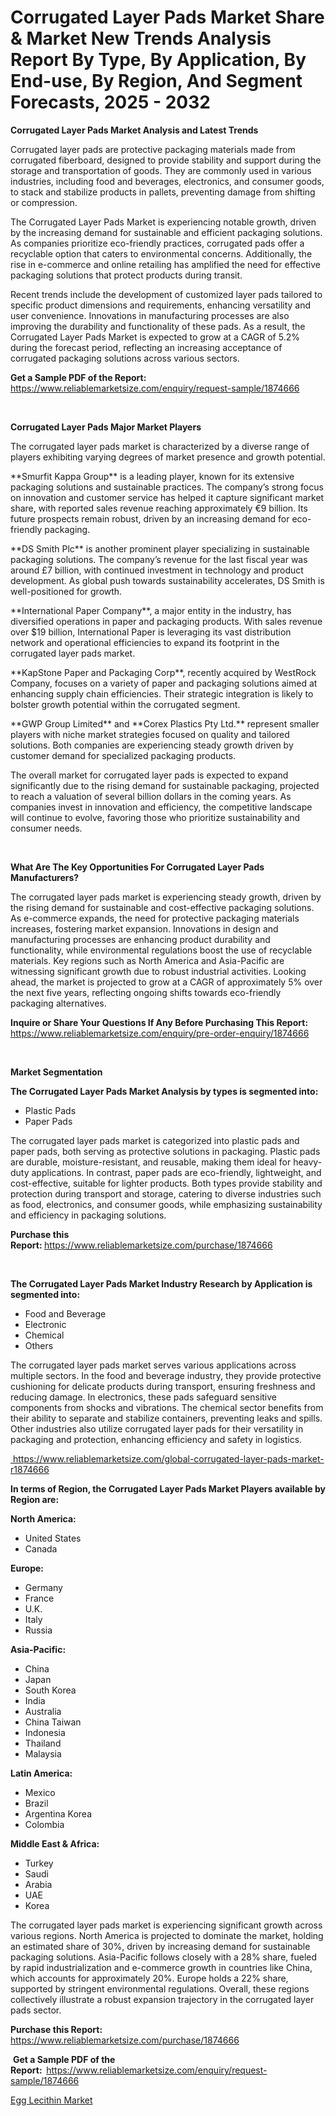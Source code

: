 <p><h1>Corrugated Layer Pads Market Share & Market New Trends Analysis Report By Type, By Application, By End-use, By Region, And Segment Forecasts, 2025 - 2032</h1></p><p><strong>Corrugated Layer Pads Market Analysis and Latest Trends</strong></p>
<p><p>Corrugated layer pads are protective packaging materials made from corrugated fiberboard, designed to provide stability and support during the storage and transportation of goods. They are commonly used in various industries, including food and beverages, electronics, and consumer goods, to stack and stabilize products in pallets, preventing damage from shifting or compression.</p><p>The Corrugated Layer Pads Market is experiencing notable growth, driven by the increasing demand for sustainable and efficient packaging solutions. As companies prioritize eco-friendly practices, corrugated pads offer a recyclable option that caters to environmental concerns. Additionally, the rise in e-commerce and online retailing has amplified the need for effective packaging solutions that protect products during transit.</p><p>Recent trends include the development of customized layer pads tailored to specific product dimensions and requirements, enhancing versatility and user convenience. Innovations in manufacturing processes are also improving the durability and functionality of these pads. As a result, the Corrugated Layer Pads Market is expected to grow at a CAGR of 5.2% during the forecast period, reflecting an increasing acceptance of corrugated packaging solutions across various sectors.</p></p>
<p><strong>Get a Sample PDF of the Report:&nbsp;</strong> <a href="https://www.reliablemarketsize.com/enquiry/request-sample/1874666?utm_campaign=2444&utm_medium=2&utm_source=Github&utm_content=ia&utm_term=02042025&utm_id=corrugated-layer-pads">https://www.reliablemarketsize.com/enquiry/request-sample/1874666</a></p>
<p>&nbsp;</p>
<p><strong>Corrugated Layer Pads Major Market Players</strong></p>
<p><p>The corrugated layer pads market is characterized by a diverse range of players exhibiting varying degrees of market presence and growth potential. </p><p>**Smurfit Kappa Group** is a leading player, known for its extensive packaging solutions and sustainable practices. The company’s strong focus on innovation and customer service has helped it capture significant market share, with reported sales revenue reaching approximately €9 billion. Its future prospects remain robust, driven by an increasing demand for eco-friendly packaging.</p><p>**DS Smith Plc** is another prominent player specializing in sustainable packaging solutions. The company’s revenue for the last fiscal year was around £7 billion, with continued investment in technology and product development. As global push towards sustainability accelerates, DS Smith is well-positioned for growth.</p><p>**International Paper Company**, a major entity in the industry, has diversified operations in paper and packaging products. With sales revenue over $19 billion, International Paper is leveraging its vast distribution network and operational efficiencies to expand its footprint in the corrugated layer pads market.</p><p>**KapStone Paper and Packaging Corp**, recently acquired by WestRock Company, focuses on a variety of paper and packaging solutions aimed at enhancing supply chain efficiencies. Their strategic integration is likely to bolster growth potential within the corrugated segment.</p><p>**GWP Group Limited** and **Corex Plastics Pty Ltd.** represent smaller players with niche market strategies focused on quality and tailored solutions. Both companies are experiencing steady growth driven by customer demand for specialized packaging products.</p><p>The overall market for corrugated layer pads is expected to expand significantly due to the rising demand for sustainable packaging, projected to reach a valuation of several billion dollars in the coming years. As companies invest in innovation and efficiency, the competitive landscape will continue to evolve, favoring those who prioritize sustainability and consumer needs.</p></p>
<p>&nbsp;</p>
<p><strong>What Are The Key Opportunities For Corrugated Layer Pads Manufacturers?</strong></p>
<p><p>The corrugated layer pads market is experiencing steady growth, driven by the rising demand for sustainable and cost-effective packaging solutions. As e-commerce expands, the need for protective packaging materials increases, fostering market expansion. Innovations in design and manufacturing processes are enhancing product durability and functionality, while environmental regulations boost the use of recyclable materials. Key regions such as North America and Asia-Pacific are witnessing significant growth due to robust industrial activities. Looking ahead, the market is projected to grow at a CAGR of approximately 5% over the next five years, reflecting ongoing shifts towards eco-friendly packaging alternatives.</p></p>
<p><strong>Inquire or Share Your Questions If Any Before Purchasing This Report:</strong> <a href="https://www.reliablemarketsize.com/enquiry/pre-order-enquiry/1874666?utm_campaign=2444&utm_medium=2&utm_source=Github&utm_content=ia&utm_term=02042025&utm_id=corrugated-layer-pads">https://www.reliablemarketsize.com/enquiry/pre-order-enquiry/1874666</a></p>
<p>&nbsp;</p>
<p><strong>Market Segmentation</strong></p>
<p><strong>The Corrugated Layer Pads Market Analysis by types is segmented into:</strong></p>
<p><ul><li>Plastic Pads</li><li>Paper Pads</li></ul></p>
<p><p>The corrugated layer pads market is categorized into plastic pads and paper pads, both serving as protective solutions in packaging. Plastic pads are durable, moisture-resistant, and reusable, making them ideal for heavy-duty applications. In contrast, paper pads are eco-friendly, lightweight, and cost-effective, suitable for lighter products. Both types provide stability and protection during transport and storage, catering to diverse industries such as food, electronics, and consumer goods, while emphasizing sustainability and efficiency in packaging solutions.</p></p>
<p><strong>Purchase this Report:&nbsp;</strong><a href="https://www.reliablemarketsize.com/purchase/1874666?utm_campaign=2444&utm_medium=2&utm_source=Github&utm_content=ia&utm_term=02042025&utm_id=corrugated-layer-pads">https://www.reliablemarketsize.com/purchase/1874666</a></p>
<p>&nbsp;</p>
<p><strong>The Corrugated Layer Pads Market Industry Research by Application is segmented into:</strong></p>
<p><ul><li>Food and Beverage</li><li>Electronic</li><li>Chemical</li><li>Others</li></ul></p>
<p><p>The corrugated layer pads market serves various applications across multiple sectors. In the food and beverage industry, they provide protective cushioning for delicate products during transport, ensuring freshness and reducing damage. In electronics, these pads safeguard sensitive components from shocks and vibrations. The chemical sector benefits from their ability to separate and stabilize containers, preventing leaks and spills. Other industries also utilize corrugated layer pads for their versatility in packaging and protection, enhancing efficiency and safety in logistics.</p></p>
<p><a href="https://www.reliablemarketsize.com/global-corrugated-layer-pads-market-r1874666?utm_campaign=2444&utm_medium=2&utm_source=Github&utm_content=ia&utm_term=02042025&utm_id=corrugated-layer-pads">&nbsp;https://www.reliablemarketsize.com/global-corrugated-layer-pads-market-r1874666</a></p>
<p><strong>In terms of Region, the Corrugated Layer Pads Market Players available by Region are:</strong></p>
<p>
    <p> <strong> North America: </strong>
        <ul>
            <li>United States</li>
            <li>Canada</li>
        </ul>
        </p> 
    <p> <strong> Europe: </strong>
        <ul>
            <li>Germany</li>
            <li>France</li>
            <li>U.K.</li>
            <li>Italy</li>
            <li>Russia</li>
        </ul>
        </p> 
    <p> <strong> Asia-Pacific: </strong>
        <ul>
            <li>China</li>
            <li>Japan</li>
            <li>South Korea</li>
            <li>India</li>
            <li>Australia</li>
            <li>China Taiwan</li>
            <li>Indonesia</li>
            <li>Thailand</li>
            <li>Malaysia</li>
        </ul>
        </p> 
    <p> <strong> Latin America: </strong>
        <ul>
            <li>Mexico</li>
            <li>Brazil</li>
            <li>Argentina Korea</li>
            <li>Colombia</li>
        </ul>
        </p> 
    <p> <strong> Middle East & Africa: </strong>
        <ul>
            <li>Turkey</li>
            <li>Saudi</li>
            <li>Arabia</li>
            <li>UAE</li>
            <li>Korea</li>
        </ul>
    </p>
    </p>
<p><p>The corrugated layer pads market is experiencing significant growth across various regions. North America is projected to dominate the market, holding an estimated share of 30%, driven by increasing demand for sustainable packaging solutions. Asia-Pacific follows closely with a 28% share, fueled by rapid industrialization and e-commerce growth in countries like China, which accounts for approximately 20%. Europe holds a 22% share, supported by stringent environmental regulations. Overall, these regions collectively illustrate a robust expansion trajectory in the corrugated layer pads sector.</p></p>
<p><strong>Purchase this Report: </strong><a href="https://www.reliablemarketsize.com/purchase/1874666?utm_campaign=2444&utm_medium=2&utm_source=Github&utm_content=ia&utm_term=02042025&utm_id=corrugated-layer-pads">https://www.reliablemarketsize.com/purchase/1874666</a></p>
<p>&nbsp;<strong>Get a Sample PDF of the Report:&nbsp;&nbsp;</strong><a href="https://www.reliablemarketsize.com/enquiry/request-sample/1874666?utm_campaign=2444&utm_medium=2&utm_source=Github&utm_content=ia&utm_term=02042025&utm_id=corrugated-layer-pads">https://www.reliablemarketsize.com/enquiry/request-sample/1874666</a></p>
<p><strong></strong></p>
<p><p><a href="https://github.com/WashimHussain441/Market-Research-Report-List-2/blob/main/egg-lecithin-market.md?utm_campaign=2444&utm_medium=2&utm_source=Github&utm_content=ia&utm_term=02042025&utm_id=corrugated-layer-pads">Egg Lecithin Market</a></p></p>